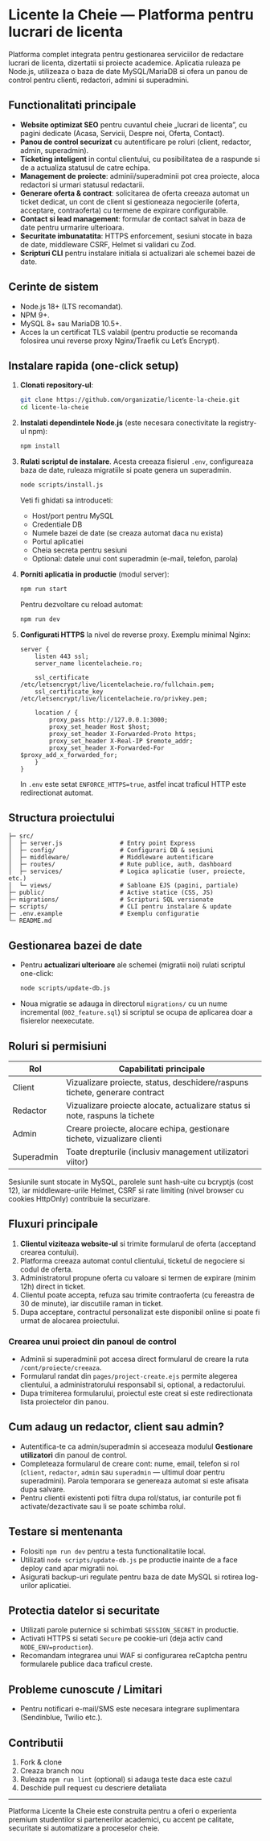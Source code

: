 # Licente la Cheie — Platforma pentru lucrari de licenta

Platforma complet integrata pentru gestionarea serviciilor de redactare lucrari de licenta, dizertatii si proiecte academice. Aplicatia ruleaza pe Node.js, utilizeaza o baza de date MySQL/MariaDB si ofera un panou de control pentru clienti, redactori, admini si superadmini.

## Functionalitati principale

- **Website optimizat SEO** pentru cuvantul cheie „lucrari de licenta”, cu pagini dedicate (Acasa, Servicii, Despre noi, Oferta, Contact).
- **Panou de control securizat** cu autentificare pe roluri (client, redactor, admin, superadmin).
- **Ticketing inteligent** in contul clientului, cu posibilitatea de a raspunde si de a actualiza statusul de catre echipa.
- **Management de proiecte**: adminii/superadminii pot crea proiecte, aloca redactori si urmari statusul redactarii.
- **Generare oferta & contract**: solicitarea de oferta creeaza automat un ticket dedicat, un cont de client si gestioneaza negocierile (oferta, acceptare, contraoferta) cu termene de expirare configurabile.
- **Contact si lead management**: formular de contact salvat in baza de date pentru urmarire ulterioara.
- **Securitate imbunatatita**: HTTPS enforcement, sesiuni stocate in baza de date, middleware CSRF, Helmet si validari cu Zod.
- **Scripturi CLI** pentru instalare initiala si actualizari ale schemei bazei de date.

## Cerinte de sistem

- Node.js 18+ (LTS recomandat).
- NPM 9+.
- MySQL 8+ sau MariaDB 10.5+.
- Acces la un certificat TLS valabil (pentru productie se recomanda folosirea unui reverse proxy Nginx/Traefik cu Let’s Encrypt).

## Instalare rapida (one-click setup)

1. **Clonati repository-ul**:

   ```bash
   git clone https://github.com/organizatie/licente-la-cheie.git
   cd licente-la-cheie
   ```

2. **Instalati dependintele Node.js** (este necesara conectivitate la registry-ul npm):

   ```bash
   npm install
   ```

3. **Rulati scriptul de instalare**. Acesta creeaza fisierul `.env`, configureaza baza de date, ruleaza migratiile si poate genera un superadmin.

   ```bash
   node scripts/install.js
   ```

   Veti fi ghidati sa introduceti:

   - Host/port pentru MySQL
   - Credentiale DB
   - Numele bazei de date (se creaza automat daca nu exista)
   - Portul aplicatiei
   - Cheia secreta pentru sesiuni
   - Optional: datele unui cont superadmin (e-mail, telefon, parola)

4. **Porniti aplicatia in productie** (modul server):

   ```bash
   npm run start
   ```

   Pentru dezvoltare cu reload automat:

   ```bash
   npm run dev
   ```

5. **Configurati HTTPS** la nivel de reverse proxy. Exemplu minimal Nginx:

   ```nginx
   server {
       listen 443 ssl;
       server_name licentelacheie.ro;

       ssl_certificate /etc/letsencrypt/live/licentelacheie.ro/fullchain.pem;
       ssl_certificate_key /etc/letsencrypt/live/licentelacheie.ro/privkey.pem;

       location / {
           proxy_pass http://127.0.0.1:3000;
           proxy_set_header Host $host;
           proxy_set_header X-Forwarded-Proto https;
           proxy_set_header X-Real-IP $remote_addr;
           proxy_set_header X-Forwarded-For $proxy_add_x_forwarded_for;
       }
   }
   ```

   In `.env` este setat `ENFORCE_HTTPS=true`, astfel incat traficul HTTP este redirectionat automat.

## Structura proiectului

```
├─ src/
│  ├─ server.js                # Entry point Express
│  ├─ config/                  # Configurari DB & sesiuni
│  ├─ middleware/              # Middleware autentificare
│  ├─ routes/                  # Rute publice, auth, dashboard
│  ├─ services/                # Logica aplicatie (user, proiecte, etc.)
│  └─ views/                   # Sabloane EJS (pagini, partiale)
├─ public/                     # Active statice (CSS, JS)
├─ migrations/                 # Scripturi SQL versionate
├─ scripts/                    # CLI pentru instalare & update
├─ .env.example                # Exemplu configuratie
└─ README.md
```

## Gestionarea bazei de date

- Pentru **actualizari ulterioare** ale schemei (migratii noi) rulati scriptul one-click:

  ```bash
  node scripts/update-db.js
  ```

- Noua migratie se adauga in directorul `migrations/` cu un nume incremental (`002_feature.sql`) si scriptul se ocupa de aplicarea doar a fisierelor neexecutate.

## Roluri si permisiuni

| Rol         | Capabilitati principale |
|-------------|-------------------------|
| Client      | Vizualizare proiecte, status, deschidere/raspuns tichete, generare contract |
| Redactor    | Vizualizare proiecte alocate, actualizare status si note, raspuns la tichete |
| Admin       | Creare proiecte, alocare echipa, gestionare tichete, vizualizare clienti |
| Superadmin  | Toate drepturile (inclusiv management utilizatori viitor) |

Sesiunile sunt stocate in MySQL, parolele sunt hash-uite cu bcryptjs (cost 12), iar middleware-urile Helmet, CSRF si rate limiting (nivel browser cu cookies HttpOnly) contribuie la securizare.

## Fluxuri principale

1. **Clientul viziteaza website-ul** si trimite formularul de oferta (acceptand crearea contului).
2. Platforma creeaza automat contul clientului, ticketul de negociere si codul de oferta.
3. Administratorul propune oferta cu valoare si termen de expirare (minim 12h) direct in ticket.
4. Clientul poate accepta, refuza sau trimite contraoferta (cu fereastra de 30 de minute), iar discutiile raman in ticket.
5. Dupa acceptare, contractul personalizat este disponibil online si poate fi urmat de alocarea proiectului.

### Crearea unui proiect din panoul de control

- Adminii si superadminii pot accesa direct formularul de creare la ruta `/cont/proiecte/creeaza`.
- Formularul randat din `pages/project-create.ejs` permite alegerea clientului, a administratorului responsabil si, optional, a redactorului.
- Dupa trimiterea formularului, proiectul este creat si este redirectionata lista proiectelor din panou.

## Cum adaug un redactor, client sau admin?

- Autentifica-te ca admin/superadmin si acceseaza modulul **Gestionare utilizatori** din panoul de control.
- Completeaza formularul de creare cont: nume, email, telefon si rol (`client`, `redactor`, `admin` sau `superadmin` — ultimul doar pentru superadmini). Parola temporara se genereaza automat si este afisata dupa salvare.
- Pentru clientii existenti poti filtra dupa rol/status, iar conturile pot fi activate/dezactivate sau li se poate schimba rolul.

## Testare si mentenanta

- Folositi `npm run dev` pentru a testa functionalitatile local.
- Utilizati `node scripts/update-db.js` pe productie inainte de a face deploy cand apar migratii noi.
- Asigurati backup-uri regulate pentru baza de date MySQL si rotirea log-urilor aplicatiei.

## Protectia datelor si securitate

- Utilizati parole puternice si schimbati `SESSION_SECRET` in productie.
- Activati HTTPS si setati `Secure` pe cookie-uri (deja activ cand `NODE_ENV=production`).
- Recomandam integrarea unui WAF si configurarea reCaptcha pentru formularele publice daca traficul creste.

## Probleme cunoscute / Limitari

- Pentru notificari e-mail/SMS este necesara integrare suplimentara (Sendinblue, Twilio etc.).

## Contributii

1. Fork & clone
2. Creaza branch nou
3. Ruleaza `npm run lint` (optional) si adauga teste daca este cazul
4. Deschide pull request cu descriere detaliata

---

Platforma Licente la Cheie este construita pentru a oferi o experienta premium studentilor si partenerilor academici, cu accent pe calitate, securitate si automatizare a proceselor cheie.
